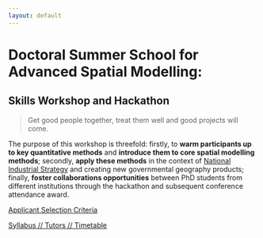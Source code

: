 ```yaml
---
layout: default
---
```


# Doctoral Summer School for Advanced Spatial Modelling: 

## Skills Workshop and Hackathon 

> Get good people together, treat them well and good projects will come.  

The purpose of this workshop is threefold: firstly, to **warm participants up to key quantitative methods** and **introduce them to core spatial modelling methods**; secondly, **apply these methods** in the context of <a href="https://www.gov.uk/government/topical-events/the-uks-industrial-strategy">National Industrial Strategy</a> and creating new governmental geography products; finally, **foster collaborations opportunities** between PhD students from different institutions through the hackathon and subsequent conference attendance award. 

[Applicant Selection Criteria](./p_criteria.html)

[Syllabus // Tutors // Timetable](./p_timetable.html)

<!---[Timeline](./p_timeline.html)

[About](./p_about.html)

[FAQ](./p_FAQ.html)

--->

